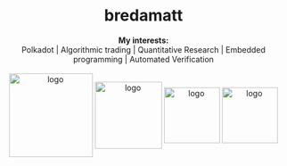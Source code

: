 <h1 align="center"> bredamatt </h1>

<div align="center">
  <b>My interests:</b><br>
  <a> Polkadot </a> |
  <a> Algorithmic trading </a> | 
  <a> Quantitative Research  </a> |
  <a> Embedded programming </a> |
  <a> Automated Verification </a>
  <br><br>
 
<div align="center">
    
  <img align="center" src="https://user-images.githubusercontent.com/28816406/216433323-fbe2dbad-12db-4690-9665-ab15e99995d9.png" alt="logo" width=150/>
  <img align="center" src="https://brightinventions.pl/images/why-would-you-use-substrate/2.png" alt="logo" width=120/>
  <img align="center" src="https://cryptologos.cc/logos/polkadot-new-dot-logo.png" alt="logo" width=100/>
  <img align="center" src="https://rust-embedded.org/rust-logo-256x256.png" alt="logo" width=100/>
  
</div>
